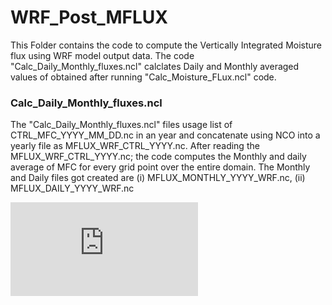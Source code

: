 # WRF_Post_MFLUX
This Folder contains the code to compute the Vertically Integrated Moisture flux using WRF model output data.
The code "Calc_Daily_Monthly_fluxes.ncl" calclates Daily and Monthly averaged values of obtained after running "Calc_Moisture_FLux.ncl" code.
### Calc_Daily_Monthly_fluxes.ncl
The "Calc_Daily_Monthly_fluxes.ncl" files usage list of CTRL_MFC_YYYY_MM_DD.nc in an year and concatenate using NCO into a yearly file as MFLUX_WRF_CTRL_YYYY.nc. 
After reading the MFLUX_WRF_CTRL_YYYY.nc; the code computes the Monthly and daily average of MFC for every grid point over the entire domain. The Monthly and Daily files got created are (i) MFLUX_MONTHLY_YYYY_WRF.nc, (ii) MFLUX_DAILY_YYYY_WRF.nc

![equation](http://latex.codecogs.com/gif.latex?P%28s%20%7C%20O_t%20%29%3D%5Ctext%20%7B%20Probability%20of%20a%20sensor%20reading%20value%20when%20sleep%20onset%20is%20observed%20at%20a%20time%20bin%20%7D%20t)

